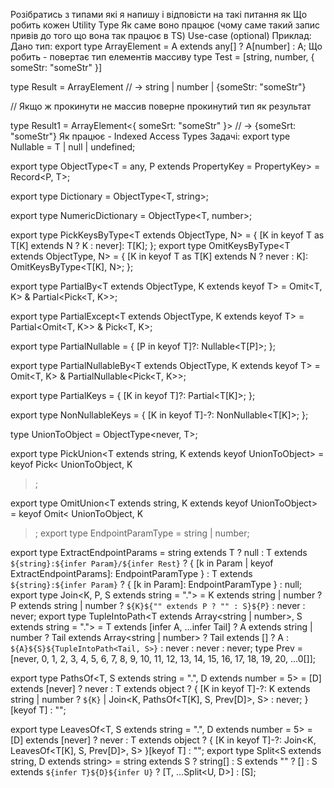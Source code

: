 Розібратись з типами які я напишу і відповісти на такі питання як
Що робить кожен Utility Type
Як саме воно працює (чому саме такий запис привів до того що вона так працює в TS)
Use-case (optional)
Приклад:
Дано тип:
export type ArrayElement<A> = A extends any[] ? A[number] : A;
Що робить - повертає тип елементів массиву
type Test = [string, number, { someStr: "someStr" }]

type Result = ArrayElement<Test> // -> string | number | {someStr: "someStr"}

// Якщо ж прокинути не массив поверне прокинутий тип як результат

type Result1 = ArrayElement<{ someSrt: "someStr" }> // -> {someSrt: "someStr"}
Як працює - Indexed Access Types
Задачі:
export type Nullable<T> = T | null | undefined;


export type ObjectType<T = any, P extends PropertyKey = PropertyKey> = Record<P, T>;

export type Dictionary<T> = ObjectType<T, string>;

export type NumericDictionary<T> = ObjectType<T, number>;

export type PickKeysByType<T extends ObjectType, N> = {
  [K in keyof T as T[K] extends N ? K : never]: T[K];
};
export type OmitKeysByType<T extends ObjectType, N> = {
  [K in keyof T as T[K] extends N ? never : K]: OmitKeysByType<T[K], N>;
};

export type PartialBy<T extends ObjectType, K extends keyof T> = Omit<T, K> & Partial<Pick<T, K>>;

export type PartialExcept<T extends ObjectType, K extends keyof T> = Partial<Omit<T, K>> &
  Pick<T, K>;

export type PartialNullable<T> = {
  [P in keyof T]?: Nullable<T[P]>;
};

export type PartialNullableBy<T extends ObjectType, K extends keyof T> = Omit<T, K> &
  PartialNullable<Pick<T, K>>;
  
export type PartialKeys<T extends ObjectType> = {
  [K in keyof T]?: Partial<T[K]>;
};

export type NonNullableKeys<T> = {
  [K in keyof T]-?: NonNullable<T[K]>;
};

type UnionToObject<T extends string> = ObjectType<never, T>;

export type PickUnion<T extends string, K extends keyof UnionToObject<T>> = keyof Pick<
  UnionToObject<T>,
  K
>;

export type OmitUnion<T extends string, K extends keyof UnionToObject<T>> = keyof Omit<
  UnionToObject<T>,
  K
>;
export type EndpointParamType = string | number;

export type ExtractEndpointParams<T extends string> = string extends T
  ? null
  : T extends `${string}:${infer Param}/${infer Rest}`
  ? { [k in Param | keyof ExtractEndpointParams<Rest>]: EndpointParamType }
  : T extends `${string}:${infer Param}`
  ? { [k in Param]: EndpointParamType }
  : null;
export type Join<K, P, S extends string = "."> = K extends string | number
  ? P extends string | number
    ? `${K}${"" extends P ? "" : S}${P}`
    : never
  : never;
export type TupleIntoPath<T extends Array<string | number>, S extends string = "."> = T extends [infer A, ...infer Tail]
  ? A extends string | number
    ? Tail extends Array<string | number>
      ? Tail extends []
        ? A
        : `${A}${S}${TupleIntoPath<Tail, S>}`
      : never
    : never
  : never;
type Prev = [never, 0, 1, 2, 3, 4, 5, 6, 7, 8, 9, 10, 11, 12, 13, 14, 15, 16, 17, 18, 19, 20, ...0[]];

export type PathsOf<T, S extends string = ".", D extends number = 5> = [D] extends [never]
  ? never
  : T extends object
    ? {
        [K in keyof T]-?: K extends string | number ? `${K}` | Join<K, PathsOf<T[K], S, Prev[D]>, S> : never;
      }[keyof T]
    : "";

export type LeavesOf<T, S extends string = ".", D extends number = 5> = [D] extends [never]
  ? never
  : T extends object
    ? { [K in keyof T]-?: Join<K, LeavesOf<T[K], S, Prev[D]>, S> }[keyof T]
    : "";
export type Split<S extends string, D extends string> = string extends S
  ? string[]
  : S extends ""
    ? []
    : S extends `${infer T}${D}${infer U}`
      ? [T, ...Split<U, D>]
      : [S];